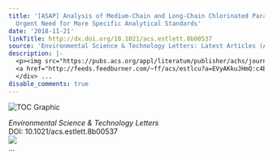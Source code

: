```yaml
---
title: '[ASAP] Analysis of Medium-Chain and Long-Chain Chlorinated Paraffins: The
  Urgent Need for More Specific Analytical Standards'
date: '2018-11-21'
linkTitle: http://dx.doi.org/10.1021/acs.estlett.8b00537
source: 'Environmental Science & Technology Letters: Latest Articles (ACS Publications)'
description: |-
  <p><img src="https://pubs.acs.org/appl/literatum/publisher/achs/journals/content/estlcu/0/estlcu.ahead-of-print/acs.estlett.8b00537/20181120/images/medium/ez-2018-005378_0005.gif" alt="TOC Graphic"/></p><div><cite>Environmental Science & Technology Letters</cite></div><div>DOI: 10.1021/acs.estlett.8b00537</div><div class="feedflare">
  <a href="http://feeds.feedburner.com/~ff/acs/estlcu?a=EVyAKkuJHmQ:c4BSCW9Kh5s:yIl2AUoC8zA"><img src="http://feeds.feedburner.com/~ff/acs/estlcu?d=yIl2AUoC8zA" border="0"></img></a>
  </div> ...
disable_comments: true
---
```

<p><img src="https://pubs.acs.org/appl/literatum/publisher/achs/journals/content/estlcu/0/estlcu.ahead-of-print/acs.estlett.8b00537/20181120/images/medium/ez-2018-005378_0005.gif" alt="TOC Graphic"/></p><div><cite>Environmental Science & Technology Letters</cite></div><div>DOI: 10.1021/acs.estlett.8b00537</div><div class="feedflare">
<a href="http://feeds.feedburner.com/~ff/acs/estlcu?a=EVyAKkuJHmQ:c4BSCW9Kh5s:yIl2AUoC8zA"><img src="http://feeds.feedburner.com/~ff/acs/estlcu?d=yIl2AUoC8zA" border="0"></img></a>
</div> ...